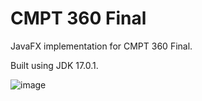 # CMPT 360 Final
 JavaFX implementation for CMPT 360 Final.
 
 Built using JDK 17.0.1.
 
 
![image](https://user-images.githubusercontent.com/49175022/144963417-73abbb55-5cf5-4399-9ee5-2c26b2b2018b.png)
